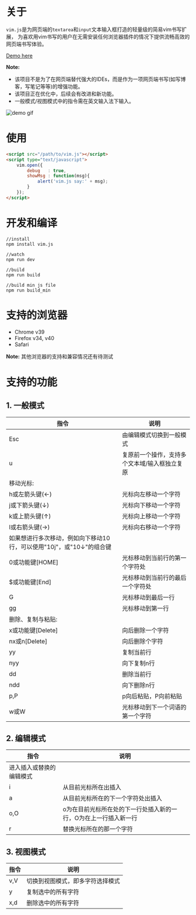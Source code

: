 # 关于

`vim.js`是为网页端的`textarea`和`input`文本输入框打造的轻量级的简易vim书写扩展，
为喜欢用vim书写的用户在无需安装任何浏览器插件的情况下提供流畅高效的网页端书写体验。

[Demo here](http://toplan.github.io/vimjs/index.html)

**Note:**

* 该项目不是为了在网页端替代强大的IDEs，而是作为一项网页端书写(如写博客，写笔记等等)的增强功能。
* 该项目正在优化中，后续会有改进和新功能。
* 一般模式/视图模式中的指令需在英文输入法下输入。

![demo gif](http://7o503b.com1.z0.glb.clouddn.com/demo.gif)

# 使用

```html
<script src="/path/to/vim.js"></script>
<script type="text/javascript">
    vim.open({
        debug   : true,
        showMsg : function(msg){
            alert('vim.js say:' + msg);
        }
    });
</script>
```

# 开发和编译
```
//install
npm install vim.js

//watch
npm run dev

//build
npm run build

//build min js file
npm run build_min
```

# 支持的浏览器

* Chrome  v39
* Firefox  v34, v40
* Safari

**Note:**
其他浏览器的支持和兼容情况还有待测试

# 支持的功能

## 1. 一般模式
|  指令  |        说明             |
| ----- | ----------------------- |
| Esc   | 由编辑模式切换到一般模式    |
| u     | 复原前一个操作，支持多个文本域/输入框独立复原|
|          移动光标:               |
| h或左箭头键(←) | 光标向左移动一个字符   |
| j或下箭头键(↓) | 光标向下移动一个字符   |
| k或上箭头键(↑) | 光标向上移动一个字符   |
| l或右箭头键(→) | 光标向右移动一个字符   |
| 如果想进行多次移动，例如向下移动10行，可以使用"10j"，或"10↓"的组合键|
| 0或功能键[HOME]| 光标移动到当前行的第一个字符处 |
| $或功能键[End] | 光标移动到当前行的最后一个字符处 |
| G             | 光标移动到最后一行    |
| gg            | 光标移动到第一行      |
|          删除、复制与粘贴:        |
| x或功能键[Delete] | 向后删除一个字符 |
| nx或n[Delete] | 向后删除个字符 |
| yy           | 复制当前行      |
| nyy          | 向下复制n行     |
| dd           | 删除当前行      |
| ndd          | 向下删除n行      |
| p,P          | p向后粘贴，P向前粘贴|
| w或W         | 光标移动到下一个词语的第一个字符 |

## 2. 编辑模式
|  指令  |        说明             |
| ----- | ----------------------- |
| 进入插入或替换的编辑模式            |
| i     | 从目前光标所在出插入       |
| a     | 从目前光标所在的下一个字符处出插入|
| o,O   | o为在目前光标所在处的下一行处插入新的一行，O为在上一行插入新一行|
| r     | 替换光标所在的那一个字符    |

## 3. 视图模式
|  指令  |        说明             |
| ----- | ----------------------- |
| v,V   | 切换到视图模式，即多字符选择模式|
| y     | 复制选中的所有字符         |
| x,d   | 删除选中的所有字符         |